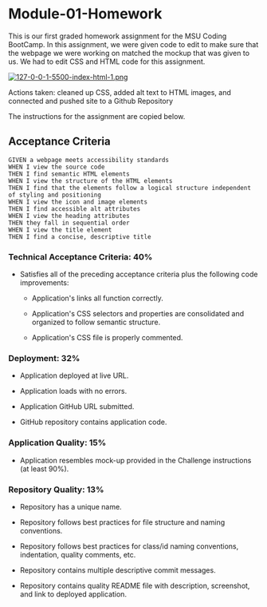 # Module-01-Homework
This is our first graded homework assignment for the MSU Coding BootCamp. In this assignment, we were given code to edit to make sure that the 
webpage we were working on matched the mockup that was given to us. We had to edit CSS and HTML code for this assignment. 

[![127-0-0-1-5500-index-html-1.png](https://i.postimg.cc/T2sCLPWy/127-0-0-1-5500-index-html-1.png)](https://postimg.cc/JtbbSMxm)

Actions taken: cleaned up CSS, added alt text to HTML images, and connected and pushed site to a Github Repository

The instructions for the assignment are copied below.

## Acceptance Criteria

```
GIVEN a webpage meets accessibility standards
WHEN I view the source code
THEN I find semantic HTML elements
WHEN I view the structure of the HTML elements
THEN I find that the elements follow a logical structure independent of styling and positioning
WHEN I view the icon and image elements
THEN I find accessible alt attributes
WHEN I view the heading attributes
THEN they fall in sequential order
WHEN I view the title element
THEN I find a concise, descriptive title
```

### Technical Acceptance Criteria: 40%

* Satisfies all of the preceding acceptance criteria plus the following code improvements:

  * Application's links all function correctly.

  * Application's CSS selectors and properties are consolidated and organized to follow semantic structure.

  * Application's CSS file is properly commented.

### Deployment: 32%

* Application deployed at live URL.

* Application loads with no errors.

* Application GitHub URL submitted.

* GitHub repository contains application code.

### Application Quality: 15%

* Application resembles mock-up provided in the Challenge instructions (at least 90%).

### Repository Quality: 13%

* Repository has a unique name.

* Repository follows best practices for file structure and naming conventions.

* Repository follows best practices for class/id naming conventions, indentation, quality comments, etc.

* Repository contains multiple descriptive commit messages.

* Repository contains quality README file with description, screenshot, and link to deployed application.
